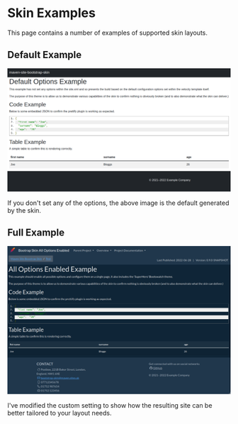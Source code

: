 # Skin Examples

This page contains a number of examples of supported skin layouts.

## Default Example
![](DefaultImageExample.png)

If you don't set any of the options, the above image is the default generated by the skin.

## Full Example
![](AllImageExample.png)

I've modified the custom setting to show how the resulting site can be better tailored to your layout needs.
